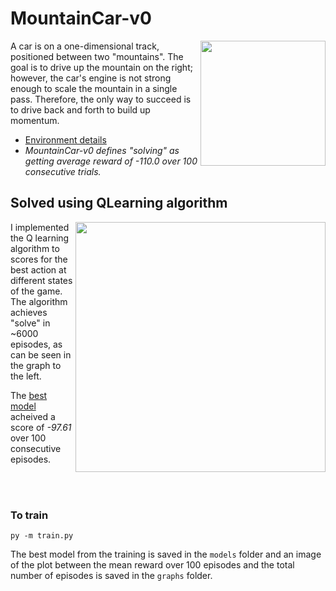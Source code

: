 # MountainCar-v0
<img align="right" width="200" src="https://user-images.githubusercontent.com/8510097/31701297-3ebf291c-b384-11e7-8289-24f1d392fb48.PNG">A car is on a one-dimensional track, positioned between two "mountains". The goal is to drive up the mountain on the right; however, the car's engine is not strong enough to scale the mountain in a single pass. Therefore, the only way to succeed is to drive back and forth to build up momentum.
* [Environment details](https://github.com/openai/gym/wiki/MountainCar-v0)
* *MountainCar-v0 defines "solving" as getting average reward of -110.0 over 100 consecutive trials.*

## Solved using QLearning algorithm
<img align="right" width="400" src="assets/mean_rewards_graph.png">I implemented the Q learning algorithm to scores for the best action at different states of the game. The algorithm achieves "solve" in ~6000 episodes, as can be seen in the graph to the left.

The [best model](models) acheived a score of *-97.61* over 100 consecutive episodes.




<br>
<br>

### To train
```console
py -m train.py
```
The best model from the training is saved in the `models` folder and an image of the plot between the mean reward over 100 episodes and the total number of episodes is saved in the `graphs` folder.